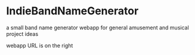 # IndieBandNameGenerator
a small band name generator webapp for general amusement and musical project ideas

webapp URL is on the right
